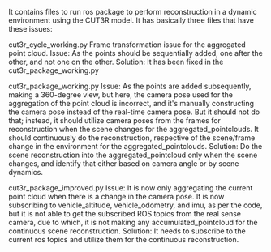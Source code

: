 It contains files to run ros package to perform reconstruction in a dynamic environment using the CUT3R model. It has basically three files that have these issues:

cut3r_cycle_working.py Frame transformation issue for the aggregated point cloud. 
Issue: As the points should be sequentially added, one after the other, and not one on the other. 
Solution: It has been fixed in the cut3r_package_working.py

cut3r_package_working.py 
Issue: As the points are added subsequently, making a 360-degree view, but here, the camera pose used for the aggregation of the point cloud is incorrect, and it's manually constructing the camera pose instead of the real-time camera pose. But it should not do that; instead, it should utilize camera poses from the frames for reconstruction when the scene changes for the aggregated_pointclouds. It should continuously do the reconstruction, respective of the scene/frame change in the environment for the aggregated_pointclouds. 
Solution: Do the scene reconstruction into the aggregated_pointcloud only when the scene changes, and identify that either based on camera angle or by scene dynamics.

cut3r_package_improved.py 
Issue: It is now only aggregating the current point cloud when there is a change in the camera pose. It is now subscribing to vehicle_altitude, vehicle_odometry, and imu, as per the code, but it is not able to get the subscribed ROS topics from the real sense camera, due to which, it is not making any accumulated_pointcloud for the continuous scene reconstruction.
Solution: It needs to subscribe to the current ros topics and utilize them for the continuous reconstruction. 
